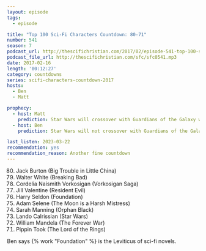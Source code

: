 ```yaml
---
layout: episode
tags:
  - episode

title: "Top 100 Sci-Fi Characters Countdown: 80-71"
number: 541
season: 7
podcast_url: http://thescifichristian.com/2017/02/episode-541-top-100-sci-fi-characters-countdown-80-71/
podcast_file_url: http://thescifichristian.com/sfc/sfc0541.mp3
date: 2017-02-16
length: '00:12:27'
category: countdowns
series: scifi-characters-countdown-2017
hosts:
  - Ben
  - Matt

prophecy:
  - host: Matt
    prediction: Star Wars will crossover with Guardians of the Galaxy within 20 years.
  - host: Ben
    prediction: Star Wars will not crossover with Guardians of the Galaxy within 20 years.

last_listen: 2023-03-22
recommendation: yes
recommendation_reason: Another fine countdown
---
```


<ol start="80" reversed>
<li>Jack Burton (Big Trouble in Little China)
<li>Walter White (Breaking Bad)
<li>Cordelia Naismith Vorkosigan (Vorkosigan Saga)
<li>Jill Valentine (Resident Evil)
<li>Harry Seldon (Foundation)
<li>Adam Selene (The Moon is a Harsh Mistress)
<li>Sarah Manning (Orphan Black)
<li>Lando Calrissian (Star Wars)
<li>William Mandela (The Forever War)
<li>Pippin Took (The Lord of the Rings)
</ol>

Ben says {% work "Foundation" %} is the Leviticus of sci-fi novels.